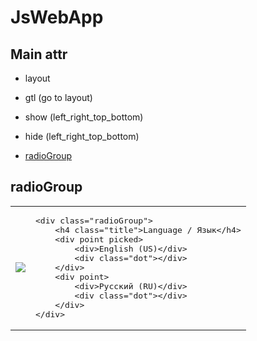 # JsWebApp

## Main attr
- layout
- gtl (go to layout)
- show (left_right_top_bottom)
- hide (left_right_top_bottom)



- [radioGroup](#radiogroup)


## radioGroup
<table>
	<tr>
		<td><img src="https://github.com/lordgr8t/JsWebApp/assets/57000268/01a402cb-e994-4265-becf-2f68ca81dec3"></td>
		<td>
			<pre>
&lt;div class="radioGroup">
	&lt;h4 class="title">Language / Язык&lt;/h4>
	&lt;div point picked>
		&lt;div>English (US)&lt;/div>
		&lt;div class="dot">&lt;/div>
	&lt;/div>
	&lt;div point>
		&lt;div>Русский (RU)&lt;/div>
		&lt;div class="dot">&lt;/div>
	&lt;/div>
&lt;/div></pre>
		</td>
	</tr>
</table>











